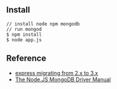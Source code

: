 ## Install
    // install node npm mongodb
    // run mongod
    $ npm install
    $ node app.js
## Reference
* [express migrating from 2.x to 3.x](https://github.com/visionmedia/express/wiki/Migrating-from-2.x-to-3.x)
* [The Node.JS MongoDB Driver Manual](http://mongodb.github.com/node-mongodb-native/)